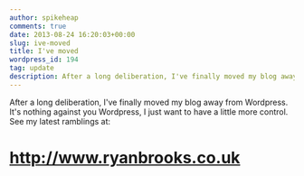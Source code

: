 ```yaml
---
author: spikeheap
comments: true
date: 2013-08-24 16:20:03+00:00
slug: ive-moved
title: I've moved
wordpress_id: 194
tag: update
description: After a long deliberation, I've finally moved my blog away from Wordpress
---
```


After a long deliberation, I've finally moved my blog away from Wordpress. It's nothing against you Wordpress, I just want to have a little more control. See my latest ramblings at:


# http://www.ryanbrooks.co.uk
